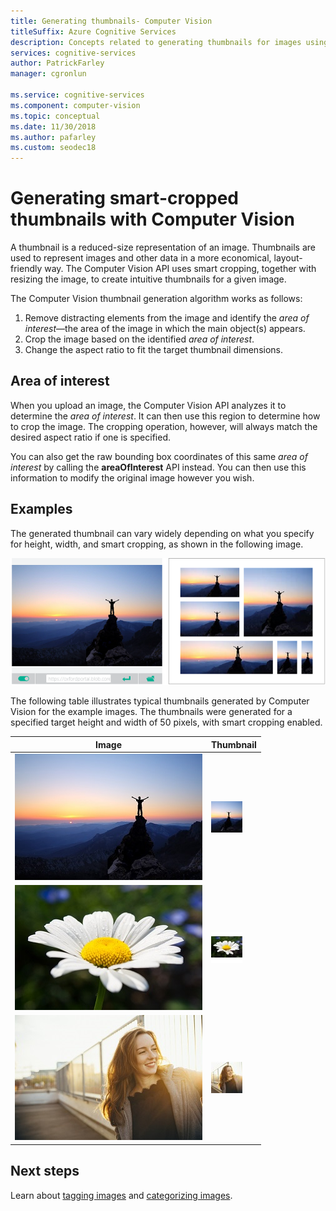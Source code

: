 ```yaml
---
title: Generating thumbnails- Computer Vision
titleSuffix: Azure Cognitive Services
description: Concepts related to generating thumbnails for images using the Computer Vision API.
services: cognitive-services
author: PatrickFarley
manager: cgronlun

ms.service: cognitive-services
ms.component: computer-vision
ms.topic: conceptual
ms.date: 11/30/2018
ms.author: pafarley
ms.custom: seodec18
---
```


# Generating smart-cropped thumbnails with Computer Vision

A thumbnail is a reduced-size representation of an image. Thumbnails are used to represent images and other data in a more economical, layout-friendly way. The Computer Vision API uses smart cropping, together with resizing the image, to create intuitive thumbnails for a given image.

The Computer Vision thumbnail generation algorithm works as follows:
1. Remove distracting elements from the image and identify the _area of interest_&mdash;the area of the image in which the main object(s) appears.
1. Crop the image based on the identified _area of interest_.
1. Change the aspect ratio to fit the target thumbnail dimensions.

## Area of interest

When you upload an image, the Computer Vision API analyzes it to determine the *area of interest*. It can then use this region to determine how to crop the image. The cropping operation, however, will always match the desired aspect ratio if one is specified.

You can also get the raw bounding box coordinates of this same *area of interest* by calling the **areaOfInterest** API instead. You can then use this information to modify the original image however you wish.

## Examples

The generated thumbnail can vary widely depending on what you specify for height, width, and smart cropping, as shown in the following image.

![Thumbnails](./Images/thumbnail-demo.png)

The following table illustrates typical thumbnails generated by Computer Vision for the example images. The thumbnails were generated for a specified target height and width of 50 pixels, with smart cropping enabled.

| Image | Thumbnail |
|-------|-----------|
|![A person standing on a mountain rock at sunset](./Images/mountain_vista.png) | ![Outdoor Mountain thumbnail](./Images/mountain_vista_thumbnail.png) |
|![A white flower with a green background](./Images/flower.png) | ![Vision Analyze Flower thumbnail](./Images/flower_thumbnail.png) |
|![A woman on the roof of an apartment building](./Images/woman_roof.png) | ![Woman Roof thumbnail](./Images/woman_roof_thumbnail.png) |

## Next steps

Learn about [tagging images](concept-tagging-images.md) and [categorizing images](concept-categorizing-images.md).